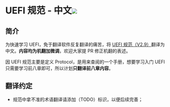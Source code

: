 # UEFI 规范 - 中文![](https://geps.dev/progress/100)

## 简介

为快速学习 UEFI，免于翻译软件反复翻译的痛苦，将 [UEFI 规范（V2.9）](<pdf/Unified Extensible Firmware Interface (UEFI) Specification V2.9.pdf>)翻译为中文。**内容均为机翻加微调**，欢迎大家提 PR 修正机翻的表述。

因 UEFI 规范主要是定义 Protocol，是用来查阅的一个手册，想要学习入门 UEFI 只需要学习前八章即可，所以计划**只翻译前八章内容**。

## 翻译约定

- 规范中拿不准的术语翻译请添加（TODO）标识，以便后续完善；
